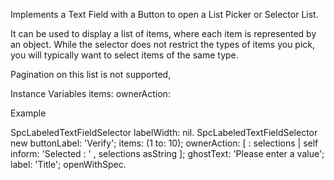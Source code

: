 Implements a Text Field with a Button to open a List Picker or Selector List.

It can be used to display a list of items, where each item is represented by an object. While the selector does not restrict the types of items you pick, you will typically want to select items of the same type.

Pagination on this list is not supported, 

Instance Variables
	items:		<Object>
	ownerAction:		<Object>
			
Example

SpcLabeledTextFieldSelector labelWidth: nil.
SpcLabeledTextFieldSelector new 
	buttonLabel: 'Verify';
	items: (1 to: 10);
	ownerAction: [ : selections | self inform: 'Selected : ' , selections asString  ];
	ghostText: 'Please enter a value';	
	label: 'Title';
	openWithSpec.

